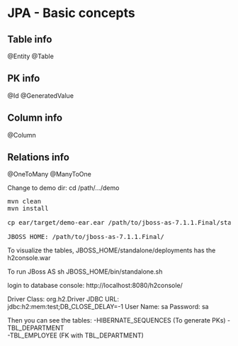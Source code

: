 # JPA - Basic concepts

## Table info
@Entity
@Table

## PK info
@Id
@GeneratedValue

## Column info
@Column

## Relations info
@OneToMany
@ManyToOne

Change to demo dir:
cd /path/.../demo

<pre>
mvn clean
mvn install

cp ear/target/demo-ear.ear /path/to/jboss-as-7.1.1.Final/standalone/deployments/

JBOSS_HOME: /path/to/jboss-as-7.1.1.Final/
</pre>

To visualize the tables, JBOSS_HOME/standalone/deployments has the h2console.war

To run JBoss AS
sh JBOSS_HOME/bin/standalone.sh

login to database console:
http://localhost:8080/h2console/

Driver Class: 	org.h2.Driver
JDBC URL:	jdbc:h2:mem:test;DB_CLOSE_DELAY=-1
User Name:	sa
Password:	sa

Then you can see the tables:
-HIBERNATE_SEQUENCES 	(To generate PKs)
-TBL_DEPARTMENT 	
-TBL_EMPLOYEE 		(FK with TBL_DEPARTMENT)
